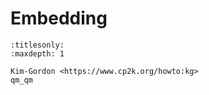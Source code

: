 # Embedding

```{toctree}
:titlesonly:
:maxdepth: 1

Kim-Gordon <https://www.cp2k.org/howto:kg>
qm_qm
```
